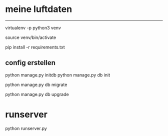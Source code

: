 # meine luftdaten
---

virtualenv -p python3 venv

source venv/bin/activate

pip install -r requirements.txt

## config erstellen
python manage.py initdb
python manage.py db init

python manage.py db migrate

python manage.py db upgrade

# runserver
python runserver.py